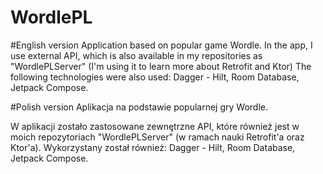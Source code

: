 # WordlePL

#English version 
Application based on popular game Wordle.
In the app, I use external API, which is also available in my repositories as "WordlePLServer" (I'm using it to learn more about Retrofit and Ktor)
The following technologies were also used: Dagger - Hilt, Room Database, Jetpack Compose.


#Polish version
Aplikacja na podstawie popularnej gry Wordle.

W aplikacji zostało zastosowane zewnętrzne API, które również jest w moich repozytoriach "WordlePLServer" (w ramach nauki Retrofit'a oraz Ktor'a).
Wykorzystany został również: Dagger - Hilt, Room Database, Jetpack Compose.
